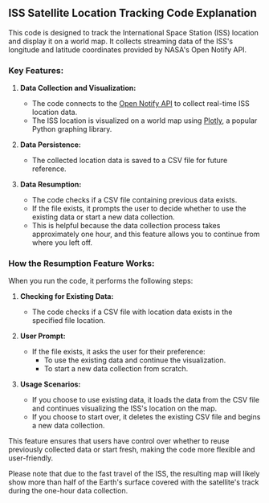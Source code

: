 ## ISS Satellite Location Tracking Code Explanation

This code is designed to track the International Space Station (ISS) location and display it on a world map. It collects streaming data of the ISS's longitude and latitude coordinates provided by NASA's Open Notify API.

### Key Features:

1. **Data Collection and Visualization:**
   - The code connects to the [Open Notify API](http://api.open-notify.org/iss-now.json) to collect real-time ISS location data.
   - The ISS location is visualized on a world map using [Plotly](https://plotly.com/), a popular Python graphing library.

2. **Data Persistence:**
   - The collected location data is saved to a CSV file for future reference.

3. **Data Resumption:**
   - The code checks if a CSV file containing previous data exists.
   - If the file exists, it prompts the user to decide whether to use the existing data or start a new data collection.
   - This is helpful because the data collection process takes approximately one hour, and this feature allows you to continue from where you left off.

### How the Resumption Feature Works:

When you run the code, it performs the following steps:

1. **Checking for Existing Data:**
   - The code checks if a CSV file with location data exists in the specified file location.

2. **User Prompt:**
   - If the file exists, it asks the user for their preference:
     - To use the existing data and continue the visualization.
     - To start a new data collection from scratch.

3. **Usage Scenarios:**
   - If you choose to use existing data, it loads the data from the CSV file and continues visualizing the ISS's location on the map.
   - If you choose to start over, it deletes the existing CSV file and begins a new data collection.

This feature ensures that users have control over whether to reuse previously collected data or start fresh, making the code more flexible and user-friendly.

Please note that due to the fast travel of the ISS, the resulting map will likely show more than half of the Earth's surface covered with the satellite's track during the one-hour data collection.
